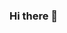 ### Hi there 👋

<!--
**bmiomi/bmiomi** is a ✨ _special_ ✨ repository because its `README.md` (this file) appears on your GitHub profile.

Here are some ideas to get you started:
![imagen](https://w.wallhaven.cc/full/96/wallhaven-96688w.jpg)
![alt text](https://github.com/[username]/[reponame]/blob/[branch]/image.jpg?raw=true)
![Alt text](relative/path/to/img.jpg?raw=true "Title")
![stack Overflow](http://lmsotfy.com/so.png)


- 🔭 I’m currently working on ...
- 🌱 I’m currently learning ...
- 👯 I’m looking to collaborate on ...
- 🤔 I’m looking for help with ...
- 💬 Ask me about ...
- 📫 How to reach me: ...
- 😄 Pronouns: ...
- ⚡ Fun fact: ...
-->
